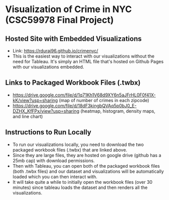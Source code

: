 # Visualization of Crime in NYC (CSC59978 Final Project)

## Hosted Site with Embedded Visualizations
 - Link: https://rduraj96.github.io/crimenyc/
 - This is the easiest way to interact with our visualizations without the need for Tableau. It's simply an HTML file that's hosted on Github Pages with our visualizations embedded. 
 
 ## Links to Packaged Workbook Files (.twbx)
 - https://drive.google.com/file/d/1q71Kh1V68d9XY6n5aJFrHL0F0f41X-kK/view?usp=sharing (map of number of crimes in each zipcode)
 - https://drive.google.com/file/d/18dF3kingbQVAq5p0bJ0_E-DZHX_KfFPx/view?usp=sharing (heatmap, histogram, density maps, and line chart)
 
 ## Instructions to Run Locally
 - To run our visualizations locally, you need to download the two packaged workbook files (.twbx) that are linked above.
 - Since they are large files, they are hosted on google drive (github has a 25mb cap) with download permissions.
 - Then with Tableau, you can open both of the packaged workbook files (both .twbx files) and our dataset and visualizations will be automatically loaded which you can then interact with.
 - It will take quite a while to initially open the workbook files (over 30 minutes) since tableau loads the dataset and then renders all the visualizations.

